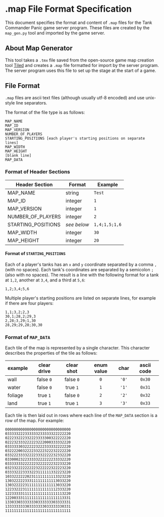# .map File Format Specification

This document specifies the format and content of `.map` files for the Tank
Commander Panic game server program. These files are created by the `map_gen.py`
tool and imported by the game server.

## About Map Generator

This tool takes a `.tmx` file saved from the open-source game map creation tool
[Tiled](https://github.com/bjorn/tiled) and creates a `.map` file formatted for
import by the server program. The server program uses this file to set up the
stage at the start of a game.

## File Format

`.map` files are ascii text files (although usually utf-8 encoded) and use
unix-style line separators.

The format of the file type is as follows:

    MAP_NAME
    MAP_ID
    MAP_VERSION
    NUMBER_OF_PLAYERS
    STARTING_POSITIONS [each player's starting positions on separate lines]
    MAP_WIDTH
    MAP_HEIGHT
    [blank line]
    MAP_DATA

### Format of Header Sections

| Header Section     | Format      | Example       |
|--------------------|-------------|---------------|
| MAP_NAME           | string      | `Test`        |
| MAP_ID             | integer     | `1`           |
| MAP_VERSION        | integer     | `1`           |
| NUMBER_OF_PLAYERS  | integer     | `2`           |
| STARTING_POSITIONS | *see below* | `1,4;1,5;1,6` |
| MAP_WIDTH          | integer     | `30`          |
| MAP_HEIGHT         | integer     | `20`          |

#### Format of `STARTING_POSITIONS`

Each of a player's tanks has an `x` and `y` coordinate separated by a comma `,`
(with no spaces). Each tank's coordinates are separated by a semicolon `;` (also
with no spaces). The result is a line with the following format for a tank at
`1,2`, another at `3,4`, and a third at `5,6`:

    1,2;3,4;5,6

Multiple player's starting positions are listed on separate lines, for example
if there are four players:

    1,1;3,2;2,3
    30,1;28,2;29,3
    2,28;3,29;1,30
    28,29;29,28;30,30

### Format of `MAP_DATA`

Each tile of the map is represented by a single character. This character
describes the properties of the tile as follows:

| example | clear drive | clear shot | enum value | char  | ascii code |
|---------|:-----------:|:----------:|:----------:|:-----:|:----------:|
| wall    | false `0`   | false `0`  | `0`        | `'0'` | `0x30`     |
| water   | false `0`   | true  `1`  | `1`        | `'1'` | `0x31`     |
| foliage | true  `1`   | false `0`  | `2`        | `'2'` | `0x32`     |
| land    | true  `1`   | true  `1`  | `3`        | `'3'` | `0x33`     |

Each tile is then laid out in rows where each line of the `MAP_DATA` section is
a row of the map. For example:

    000000000000000000000000000000
    033333222333333233333322222220
    022233222332223333300322222220
    022232333222223222000333332220
    033333303222223222333332222220
    032222003222233222322232222220
    033222333322223332222232332220
    033000232233333222222233332220
    033333332222223222222232233220
    032332222222223222222322223220
    033332223333223111111332223220
    103322222202311111111113323220
    130322222333111111111113033220
    130322222311111111111113033220
    122332223111111111111112333220
    122333331111111111111111113220
    122003331111111111111111113331
    133033033333330333333303333331
    133333333303333333033333330331
    111111111111111111111111111111
